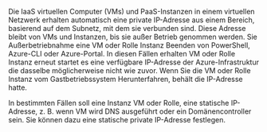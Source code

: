 Die IaaS virtuellen Computer (VMs) und PaaS-Instanzen in einem virtuellen Netzwerk erhalten automatisch eine private IP-Adresse aus einem Bereich, basierend auf dem Subnetz, mit dem sie verbunden sind. Diese Adresse bleibt von VMs und Instanzen, bis sie außer Betrieb genommen werden. Sie Außerbetriebnahme eine VM oder Rolle Instanz Beenden von PowerShell, Azure-CLI oder Azure-Portal. In diesen Fällen erhalten VM oder Rolle Instanz erneut startet es eine verfügbare IP-Adresse der Azure-Infrastruktur die dasselbe möglicherweise nicht wie zuvor. Wenn Sie die VM oder Rolle Instanz vom Gastbetriebssystem Herunterfahren, behält die IP-Adresse hatte.  

In bestimmten Fällen soll eine Instanz VM oder Rolle, eine statische IP-Adresse, z. B. wenn VM wird DNS ausgeführt oder ein Domänencontroller sein. Sie können dazu eine statische private IP-Adresse festlegen.